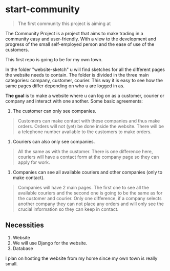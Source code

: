 # start-community
> The first community this project is aiming at



The Community Project is a project that aims to make trading in a community easy and user-friendly. With a view to the development and progress of the small self-employed person and the ease of use of the customers.

This first repo is going to be for my own town.

In the folder "website-sketch" u will find sketches for all the different pages the website needs to contain. The folder is divided in the three main categories: company, customer, courier. This way it is easy to see how the same pages differ depending on who u are logged in as.


__The goal__ is to make a website where u can log on as a customer, courier or company and interact with one another. Some basic agreements:

1. The customer can only see companies.
> Customers can make contact with these companies and thus make orders. Orders will not (yet) be done inside the website. There will be a telephone number available to the customers to make orders.

1. Couriers can also only see companies.
> All the same as with the customer. There is one difference here, couriers will have a contact form at the company page so they can apply for work.

1. Companies can see all available couriers and other companies (only to make contact).
> Companies will have 2 main pages. The first one to see all the available couriers and the second one is going to be the same as for the customer and courier. Only one difference, if a company selects another company they can not place any orders and will only see the crucial information so they can keep in contact.

## Necessities
1. Website
  1. We will use Django for the website.
1. Database

I plan on hosting the website from my home since my own town is really small.
